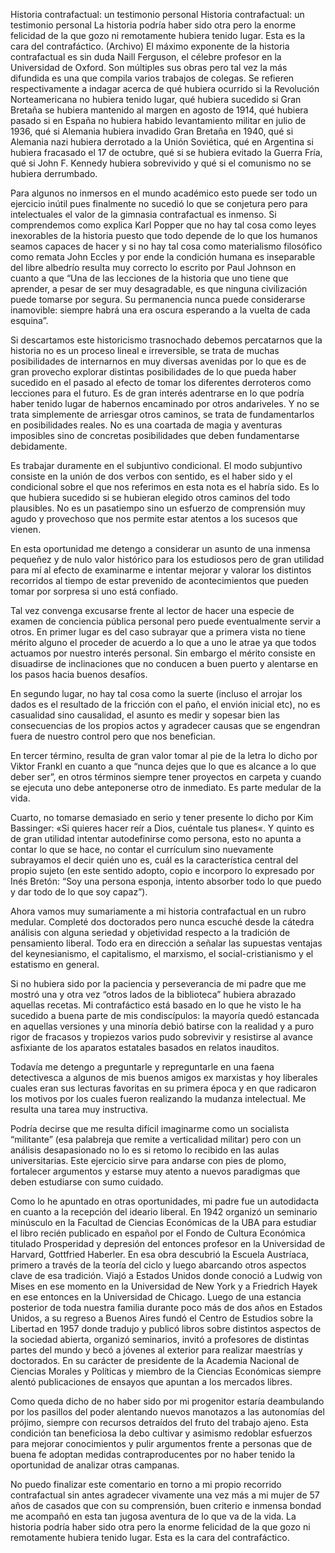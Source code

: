 Historia contrafactual: un testimonio personal
Historia contrafactual: un testimonio personal
La historia podría haber sido otra pero la enorme felicidad de la que gozo ni remotamente hubiera tenido lugar. Esta es la cara del contrafáctico. (Archivo)
El máximo exponente de la historia contrafactual es sin duda Naill Ferguson, el célebre profesor en la Universidad de Oxford. Son múltiples sus obras pero tal vez la más difundida es una que compila varios trabajos de colegas. Se refieren respectivamente a indagar acerca de qué hubiera ocurrido si la Revolución Norteamericana no hubiera tenido lugar, qué hubiera sucedido si Gran Bretaña se hubiera mantenido al margen en agosto de 1914, qué hubiera pasado si en España no hubiera habido levantamiento militar en julio de 1936, qué si Alemania hubiera invadido Gran Bretaña en 1940, qué si Alemania nazi hubiera derrotado a la Unión Soviética, qué en Argentina si hubiera fracasado el 17 de octubre, qué si se hubiera evitado la Guerra Fría, qué si John F. Kennedy hubiera sobrevivido y qué si el comunismo no se hubiera derrumbado.

Para algunos no inmersos en el mundo académico esto puede ser todo un ejercicio inútil pues finalmente no sucedió lo que se conjetura pero para intelectuales el valor de la gimnasia contrafactual es inmenso. Si comprendemos como explica Karl Popper que no hay tal cosa como leyes inexorables de la historia puesto que todo depende de lo que los humanos seamos capaces de hacer y si no hay tal cosa como materialismo filosófico como remata John Eccles y por ende la condición humana es inseparable del libre albedrío resulta muy correcto lo escrito por Paul Johnson en cuanto a que “Una de las lecciones de la historia que uno tiene que aprender, a pesar de ser muy desagradable, es que ninguna civilización puede tomarse por segura. Su permanencia nunca puede considerarse inamovible: siempre habrá una era oscura esperando a la vuelta de cada esquina”.

Si descartamos este historicismo trasnochado debemos percatarnos que la historia no es un proceso lineal e irreversible, se trata de muchas posibilidades de internarnos en muy diversas avenidas por lo que es de gran provecho explorar distintas posibilidades de lo que pueda haber sucedido en el pasado al efecto de tomar los diferentes derroteros como lecciones para el futuro. Es de gran interés adentrarse en lo que podría haber tenido lugar de habernos encaminado por otros andariveles. Y no se trata simplemente de arriesgar otros caminos, se trata de fundamentarlos en posibilidades reales. No es una coartada de magia y aventuras imposibles sino de concretas posibilidades que deben fundamentarse debidamente.

Es trabajar duramente en el subjuntivo condicional. El modo subjuntivo consiste en la unión de dos verbos con sentido, es el haber sido y el condicional sobre el que nos referimos en esta nota es el habría sido. Es lo que hubiera sucedido si se hubieran elegido otros caminos del todo plausibles. No es un pasatiempo sino un esfuerzo de comprensión muy agudo y provechoso que nos permite estar atentos a los sucesos que vienen.

En esta oportunidad me detengo a considerar un asunto de una inmensa pequeñez y de nulo valor histórico para los estudiosos pero de gran utilidad para mí al efecto de examinarme e intentar mejorar y valorar los distintos recorridos al tiempo de estar prevenido de acontecimientos que pueden tomar por sorpresa si uno está confiado.

Tal vez convenga excusarse frente al lector de hacer una especie de examen de conciencia pública personal pero puede eventualmente servir a otros. En primer lugar es del caso subrayar que a primera vista no tiene mérito alguno el proceder de acuerdo a lo que a uno le atrae ya que todos actuamos por nuestro interés personal. Sin embargo el mérito consiste en disuadirse de inclinaciones que no conducen a buen puerto y alentarse en los pasos hacia buenos desafíos.

En segundo lugar, no hay tal cosa como la suerte (incluso el arrojar los dados es el resultado de la fricción con el paño, el envión inicial etc), no es casualidad sino causalidad, el asunto es medir y sopesar bien las consecuencias de los propios actos y agradecer causas que se engendran fuera de nuestro control pero que nos benefician.

En tercer término, resulta de gran valor tomar al pie de la letra lo dicho por Viktor Frankl en cuanto a que “nunca dejes que lo que es alcance a lo que deber ser”, en otros términos siempre tener proyectos en carpeta y cuando se ejecuta uno debe anteponerse otro de inmediato. Es parte medular de la vida.

Cuarto, no tomarse demasiado en serio y tener presente lo dicho por Kim Bassinger: «Si quieres hacer reír a Dios, cuéntale tus planes«. Y quinto es de gran utilidad intentar autodefinirse como persona, esto no apunta a contar lo que se hace, no contar el currículum sino nuevamente subrayamos el decir quién uno es, cuál es la característica central del propio sujeto (en este sentido adopto, copio e incorporo lo expresado por Inés Bretón: “Soy una persona esponja, intento absorber todo lo que puedo y dar todo de lo que soy capaz”).

Ahora vamos muy sumariamente a mi historia contrafactual en un rubro medular. Completé dos doctorados pero nunca escuché desde la cátedra análisis con alguna seriedad y objetividad respecto a la tradición de pensamiento liberal. Todo era en dirección a señalar las supuestas ventajas del keynesianismo, el capitalismo, el marxismo, el social-cristianismo y el estatismo en general.

Si no hubiera sido por la paciencia y perseverancia de mi padre que me mostró una y otra vez “otros lados de la biblioteca” hubiera abrazado aquellas recetas. Mi contrafáctico está basado en lo que he visto le ha sucedido a buena parte de mis condiscípulos: la mayoría quedó estancada en aquellas versiones y una minoría debió batirse con la realidad y a puro rigor de fracasos y tropiezos varios pudo sobrevivir y resistirse al avance asfixiante de los aparatos estatales basados en relatos inauditos.

Todavía me detengo a preguntarle y repreguntarle en una faena detectivesca a algunos de mis buenos amigos ex marxistas y hoy liberales cuales eran sus lecturas favoritas en su primera época y en que radicaron los motivos por los cuales fueron realizando la mudanza intelectual. Me resulta una tarea muy instructiva.

Podría decirse que me resulta difícil imaginarme como un socialista “militante” (esa palabreja que remite a verticalidad militar) pero con un análisis desapasionado no lo es si retomo lo recibido en las aulas universitarias. Este ejercicio sirve para andarse con pies de plomo, fortalecer argumentos y estarse muy atento a nuevos paradigmas que deben estudiarse con sumo cuidado.

Como lo he apuntado en otras oportunidades, mi padre fue un autodidacta en cuanto a la recepción del ideario liberal. En 1942 organizó un seminario minúsculo en la Facultad de Ciencias Económicas de la UBA para estudiar el libro recién publicado en español por el Fondo de Cultura Económica titulado Prosperidad y depresión del entonces profesor en la Universidad de Harvard, Gottfried Haberler. En esa obra descubrió la Escuela Austríaca, primero a través de la teoría del ciclo y luego abarcando otros aspectos clave de esa tradición. Viajó a Estados Unidos donde conoció a Ludwig von Mises en ese momento en la Universidad de New York y a Friedrich Hayek en ese entonces en la Universidad de Chicago. Luego de una estancia posterior de toda nuestra familia durante poco más de dos años en Estados Unidos, a su regreso a Buenos Aires fundó el Centro de Estudios sobre la Libertad en 1957 donde tradujo y publicó libros sobre distintos aspectos de la sociedad abierta, organizó seminarios, invitó a profesores de distintas partes del mundo y becó a jóvenes al exterior para realizar maestrías y doctorados. En su carácter de presidente de la Academia Nacional de Ciencias Morales y Políticas y miembro de la Ciencias Económicas siempre alentó publicaciones de ensayos que apuntan a los mercados libres.

Como queda dicho de no haber sido por mi progenitor estaría deambulando por los pasillos del poder alentando nuevos manotazos a las autonomías del prójimo, siempre con recursos detraídos del fruto del trabajo ajeno. Esta condición tan beneficiosa la debo cultivar y asimismo redoblar esfuerzos para mejorar conocimientos y pulir argumentos frente a personas que de buena fe adoptan medidas contraproducentes por no haber tenido la oportunidad de analizar otras campanas.

No puedo finalizar este comentario en torno a mi propio recorrido contrafactual sin antes agradecer vivamente una vez más a mi mujer de 57 años de casados que con su comprensión, buen criterio e inmensa bondad me acompañó en esta tan jugosa aventura de lo que va de la vida. La historia podría haber sido otra pero la enorme felicidad de la que gozo ni remotamente hubiera tenido lugar. Esta es la cara del contrafáctico.